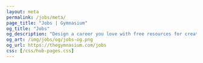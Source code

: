 ```yaml
---
layout: meta
permalink: /jobs/meta/
page_title: "Jobs | Gymnasium"
og_title: "Jobs"
og_description: "Design a career you love with free resources for creative professionals."
og_art: /img/jobs/og/jobs-og.png
og_url: https://thegymnasium.com/jobs
css: [/css/hub-pages.css]
---
```

